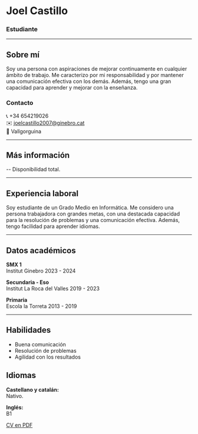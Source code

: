 # Joel Castillo  
### Estudiante  

---

## Sobre mí  
Soy una persona con aspiraciones de mejorar continuamente en cualquier ámbito de trabajo. Me caracterizo por mi responsabilidad y por mantener una comunicación efectiva con los demás. Además, tengo una gran capacidad para aprender y mejorar con la enseñanza.

### Contacto  
📞 +34 654219026  
✉️ joelcastillo2007@ginebro.cat  
📍 Vallgorguina  

---

## Más información  
-- Disponibilidad total.

---

## Experiencia laboral  
Soy estudiante de un Grado Medio en Informática. Me considero una persona trabajadora con grandes metas, con una destacada capacidad para la resolución de problemas y una comunicación efectiva. Además, tengo facilidad para aprender idiomas.

---

## Datos académicos  

**SMX 1**  
Institut Ginebro 2023 - 2024  

**Secundaria - Eso**  
Institut La Roca del Valles 2019 - 2023  

**Primaria**  
Escola la Torreta 2013 - 2019  

---

## Habilidades  
- Buena comunicación  
- Resolución de problemas  
- Agilidad con los resultados  

## Idiomas  
**Castellano y catalán:**  
Nativo.  

**Inglés:**  
B1  

[CV en PDF](https://github.com/JoeCastRam/Castillo-curriculum/blob/main/Curr%C3%ADculum%20.pdf)